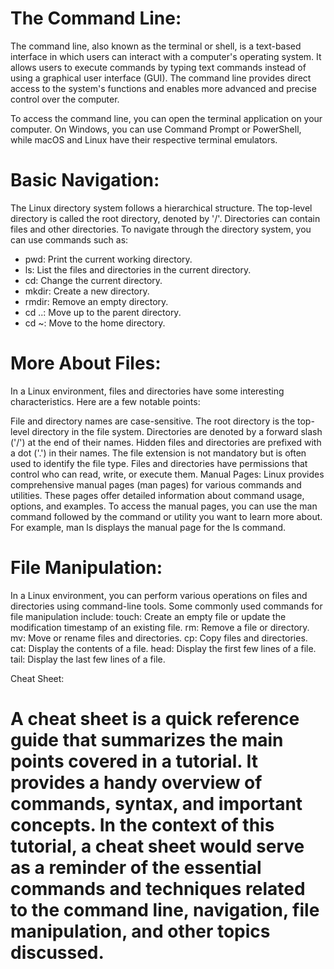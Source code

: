 # The Command Line:
The command line, also known as the terminal or shell, is a text-based interface in which users can interact with a computer's operating system. It allows users to execute commands by typing text commands instead of using a graphical user interface (GUI). The command line provides direct access to the system's functions and enables more advanced and precise control over the computer.

To access the command line, you can open the terminal application on your computer. On Windows, you can use Command Prompt or PowerShell, while macOS and Linux have their respective terminal emulators.

# Basic Navigation:
The Linux directory system follows a hierarchical structure. The top-level directory is called the root directory, denoted by '/'. Directories can contain files and other directories. To navigate through the directory system, you can use commands such as:

- pwd: Print the current working directory.
- ls: List the files and directories in the current directory.
- cd: Change the current directory.
- mkdir: Create a new directory.
- rmdir: Remove an empty directory.
- cd ..: Move up to the parent directory.
- cd ~: Move to the home directory.

# More About Files:
In a Linux environment, files and directories have some interesting characteristics. Here are a few notable points:

File and directory names are case-sensitive.
The root directory is the top-level directory in the file system.
Directories are denoted by a forward slash ('/') at the end of their names.
Hidden files and directories are prefixed with a dot ('.') in their names.
The file extension is not mandatory but is often used to identify the file type.
Files and directories have permissions that control who can read, write, or execute them.
Manual Pages:
Linux provides comprehensive manual pages (man pages) for various commands and utilities. These pages offer detailed information about command usage, options, and examples. To access the manual pages, you can use the man command followed by the command or utility you want to learn more about. For example, man ls displays the manual page for the ls command.

# File Manipulation:
In a Linux environment, you can perform various operations on files and directories using command-line tools. Some commonly used commands for file manipulation include:
touch: Create an empty file or update the modification timestamp of an existing file.
rm: Remove a file or directory.
mv: Move or rename files and directories.
cp: Copy files and directories.
cat: Display the contents of a file.
head: Display the first few lines of a file.
tail: Display the last few lines of a file.

Cheat Sheet:
# A cheat sheet is a quick reference guide that summarizes the main points covered in a tutorial. It provides a handy overview of commands, syntax, and important concepts. In the context of this tutorial, a cheat sheet would serve as a reminder of the essential commands and techniques related to the command line, navigation, file manipulation, and other topics discussed.
